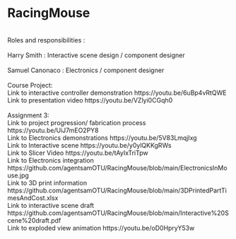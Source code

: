 # RacingMouse
<br>
Roles and responsibilities :
<br>
<br>
Harry Smith : Interactive scene design / component designer
<br>
<br>
Samuel Canonaco : Electronics / component designer
<br>
<br>
Course Project:
<br>
Link to interactive controller demonstration https://youtu.be/6uBp4vRtQWE
<br>
Link to presentation video https://youtu.be/VZlyi0CGqh0
<br>
<br>
Assignment 3:
<br>
Link to project progression/ fabrication process https://youtu.be/UiJ7mEO2PY8
<br>
Link to Electronics demonstrations https://youtu.be/5V83Lmqjlxg
<br>
Link to Interactive scene https://youtu.be/y0ylQKKgRWs
<br>
Link to Slicer Video https://youtu.be/tAyIxTriTpw
<br>
Link to Electronics integration https://github.com/agentsamOTU/RacingMouse/blob/main/ElectronicsInMouse.jpg
<br>
Link to 3D print information https://github.com/agentsamOTU/RacingMouse/blob/main/3DPrintedPartTimesAndCost.xlsx
<br>
Link to interactive scene draft https://github.com/agentsamOTU/RacingMouse/blob/main/Interactive%20Scene%20draft.pdf
<br>
Link to exploded view animation https://youtu.be/oD0HpryY53w
